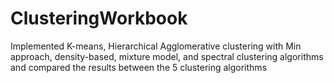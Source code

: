 # ClusteringWorkbook
Implemented K-means, Hierarchical Agglomerative clustering with Min approach, density-based, mixture model, and spectral clustering algorithms and compared the results between the 5 clustering algorithms
